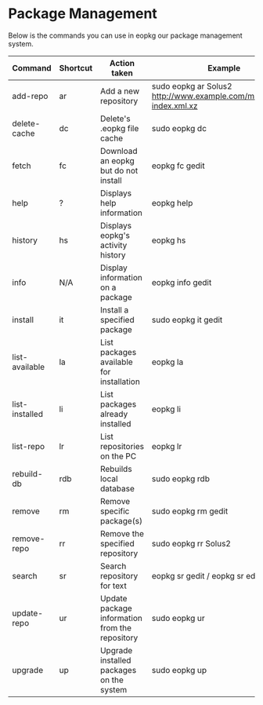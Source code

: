 # Package Management

Below is the commands you can use in eopkg our package management system.

| Command | Shortcut | Action taken | Example |
| -- | -- | -- | -- |
| add-repo | ar | Add a new repository | sudo eopkg ar Solus2 http://www.example.com/main/eopkg-index.xml.xz |
| delete-cache | dc | Delete's .eopkg file cache | sudo eopkg dc |
| fetch | fc | Download an eopkg but do not install | eopkg fc gedit |
| help | ? | Displays help information | eopkg help |
| history | hs | Displays eopkg's activity history | eopkg hs |
| info | N/A | Display information on a package | eopkg info gedit |
| install | it | Install a specified package | sudo eopkg it gedit |
| list-available | la | List packages available for installation | eopkg la |
| list-installed | li | List packages already installed | eopkg li |
| list-repo | lr | List repositories on the PC  | eopkg lr |
| rebuild-db | rdb | Rebuilds local database | sudo eopkg rdb |
| remove | rm | Remove specific package(s) | sudo eopkg rm gedit |
| remove-repo | rr | Remove the specified repository | sudo eopkg rr Solus2 |
| search | sr | Search repository for text | eopkg sr gedit / eopkg sr editor |
| update-repo | ur | Update package information from the repository | sudo eopkg ur |
| upgrade | up | Upgrade installed packages on the system | sudo eopkg up |
